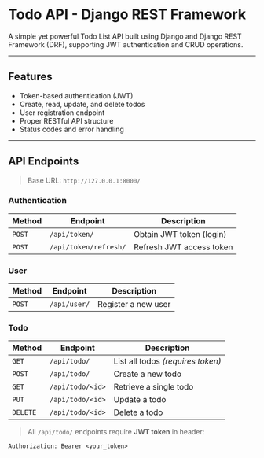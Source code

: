 # Todo API - Django REST Framework

A simple yet powerful Todo List API built using Django and Django REST Framework (DRF), supporting JWT authentication and CRUD operations.

---

## Features

- Token-based authentication (JWT)
- Create, read, update, and delete todos
- User registration endpoint
- Proper RESTful API structure
- Status codes and error handling

---

## API Endpoints

> Base URL: `http://127.0.0.1:8000/`

###  Authentication

| Method | Endpoint | Description |
|--------|----------|-------------|
| `POST` | `/api/token/` | Obtain JWT token (login) |
| `POST` | `/api/token/refresh/` | Refresh JWT access token |

###  User

| Method | Endpoint | Description |
|--------|----------|-------------|
| `POST` | `/api/user/` | Register a new user |

###  Todo

| Method | Endpoint | Description |
|--------|----------|-------------|
| `GET` | `/api/todo/` | List all todos *(requires token)* |
| `POST` | `/api/todo/` | Create a new todo |
| `GET` | `/api/todo/<id>` | Retrieve a single todo |
| `PUT` | `/api/todo/<id>` | Update a todo |
| `DELETE` | `/api/todo/<id>` | Delete a todo |

>  All `/api/todo/` endpoints require **JWT token** in header:
```http
Authorization: Bearer <your_token>
